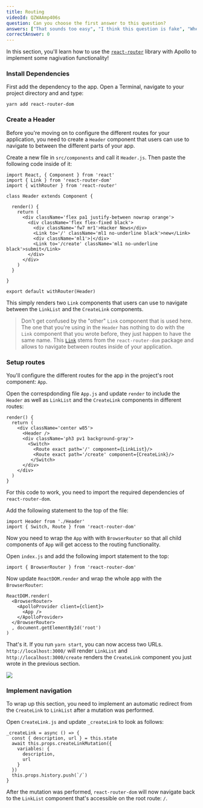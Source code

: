 ```yaml
---
title: Routing
videoId: QZWAAmp406s
question: Can you choose the first answer to this question?
answers: ["That sounds too easy", "I think this question is fake", "When are the real questions ready", "No"]
correctAnswer: 0
---
```


In this section, you'll learn how to use the [`react-router`](https://github.com/ReactTraining/react-router) library with Apollo to implement some nagivation functionality!


### Install Dependencies

First add the dependency to the app. Open a Terminal, navigate to your project directory and and type: 

<Instruction>

```bash(path=".../hackernews-react-apollo")
yarn add react-router-dom
```

</Instruction>


### Create a Header

Before you're moving on to configure the different routes for your application, you need to create a `Header` component that users can use to navigate to between the different parts of your app.

<Instruction>

Create a new file in `src/components` and call it `Header.js`. Then paste the following code inside of it:

```js(path=".../hackernews-react-apollo/src/components/Header.js")
import React, { Component } from 'react'
import { Link } from 'react-router-dom'
import { withRouter } from 'react-router'

class Header extends Component {

  render() {
    return (
      <div className='flex pa1 justify-between nowrap orange'>
        <div className='flex flex-fixed black'>
          <div className='fw7 mr1'>Hacker News</div>
          <Link to='/' className='ml1 no-underline black'>new</Link>
          <div className='ml1'>|</div>
          <Link to='/create' className='ml1 no-underline black'>submit</Link>
        </div>
      </div>
    )
  }

}

export default withRouter(Header)
```

</Instruction>


This simply renders two `Link` components that users can use to navigate between the `LinkList` and the `CreateLink` components. 

> Don't get confused by the "other" `Link` component that is used here. The one that you're using in the `Header` has nothing to do with the `Link` component that you wrote before, they just happen to have the same name. This [`Link`](https://github.com/ReactTraining/react-router/blob/master/packages/react-router-dom/docs/api/Link.md) stems from the `react-router-dom` package and allows to navigate between routes inside of your application.


### Setup routes

You'll configure the different routes for the app in the project's root component: `App`. 

<Instruction>

Open the correspdonding file `App.js` and update `render` to include the `Header` as well as `LinkList` and the `CreateLink` components in different routes:

```js(path=".../hackernews-react-apollo/src/components/App.js")
render() {
  return (
    <div className='center w85'>
      <Header />
      <div className='ph3 pv1 background-gray'>
        <Switch>
          <Route exact path='/' component={LinkList}/>
          <Route exact path='/create' component={CreateLink}/>
         </Switch>
      </div>
    </div>
  )
}
```

</Instruction>


For this code to work, you need to import the required dependencies of `react-router-dom`. 


<Instruction>

Add the following statement to the top of the file:

```(path=".../hackernews-react-apollo/src/components/App.js")
import Header from './Header'
import { Switch, Route } from 'react-router-dom'
```

</Instruction>


Now you need to wrap the `App` with with `BrowserRouter` so that all child components of `App` will get access to the routing functionality.


<Instruction>

Open `index.js` and add the following import statement to the top:

```js(path=".../hackernews-react-apollo/src/index.js")
import { BrowserRouter } from 'react-router-dom'
```

</Instruction>


<Instruction>

Now update `ReactDOM.render` and wrap the whole app with the `BrowserRouter`:

```js(path=".../hackernews-react-apollo/src/index.js")
ReactDOM.render(
  <BrowserRouter>
    <ApolloProvider client={client}>
      <App />
    </ApolloProvider>
  </BrowserRouter>
  , document.getElementById('root')
)
```

</Instruction>


That's it. If you run `yarn start`, you can now access two URLs. `http://localhost:3000/` will render `LinkList` and `http://localhost:3000/create` renders the `CreateLink` component you just wrote in the previous section.

![](http://imgur.com/I16JzwW.png)


### Implement navigation

To wrap up this section, you need to implement an automatic redirect from the `CreateLink` to `LinkList` after a mutation was performed.

<Instruction>

Open `CreateLink.js` and update `_createLink` to look as follows:

```js(path=".../hackernews-react-apollo/src/components/CreateLink.js")
_createLink = async () => {
  const { description, url } = this.state
  await this.props.createLinkMutation({
    variables: {
      description,
      url
    }
  })
  this.props.history.push(`/`)
}
```

</Instruction>


After the mutation was performed, `react-router-dom` will now navigate back to the `LinkList` component that's accessible on the root route: `/`.

